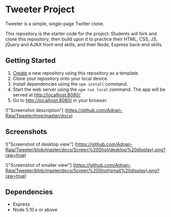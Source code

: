 # Tweeter Project

Tweeter is a simple, single-page Twitter clone.

This repository is the starter code for the project: Students will fork and clone this repository, then build upon it to practice their HTML, CSS, JS, jQuery and AJAX front-end skills, and their Node, Express back-end skills.

## Getting Started

1. [Create](https://docs.github.com/en/repositories/creating-and-managing-repositories/creating-a-repository-from-a-template) a new repository using this repository as a template.
2. Clone your repository onto your local device.
3. Install dependencies using the `npm install` command.
3. Start the web server using the `npm run local` command. The app will be served at <http://localhost:8080/>.
4. Go to <http://localhost:8080/> in your browser.

!["Screenshot description"] (https://github.com/Adnan-Raja/Tweeter/tree/master/docs)

## Screenshots
!["Screenshot of desktop view"] (https://github.com/Adnan-Raja/Tweeter/blob/master/docs/Screen%20Shot(desktop%20display).png?raw=true)

!["Screenshot of smaller view"] (https://github.com/Adnan-Raja/Tweeter/blob/master/docs/Screen%20Shot(small%20display).png?raw=true)


## Dependencies

- Express
- Node 5.10.x or above
